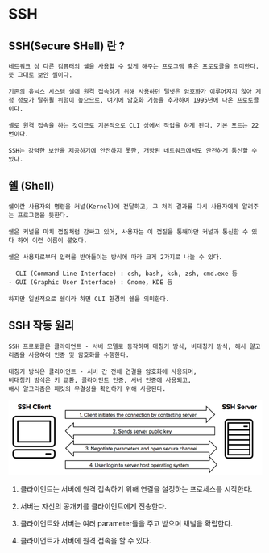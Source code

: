 # SSH

## SSH(Secure SHell) 란 ?
```
네트워크 상 다른 컴퓨터의 쉘을 사용할 수 있게 해주는 프로그램 혹은 프로토콜을 의미한다.
뜻 그대로 보안 셸이다.

기존의 유닉스 시스템 셀에 원격 접속하기 위해 사용하던 텔넷은 암호화가 이루어지지 않아 계정 정보가 탈취될 위험이 높으므로, 여기에 암호화 기능을 추가하여 1995년에 나온 프로토콜이다.

셸로 원격 접속을 하는 것이므로 기본적으로 CLI 상에서 작업을 하게 된다. 기본 포트는 22번이다.

SSH는 강력한 보안을 제공하기에 안전하지 못한, 개방된 네트워크에서도 안전하게 통신할 수 있다.
```

## 쉘 (Shell)
```
쉘이란 사용자의 명령을 커널(Kernel)에 전달하고, 그 처리 결과를 다시 사용자에게 알려주는 프로그램을 뜻한다.

쉘은 커널을 마치 껍질처럼 감싸고 있어, 사용자는 이 껍질을 통해야만 커널과 통신할 수 있다 하여 이런 이름이 붙었다.

쉘은 사용자로부터 입력을 받아들이는 방식에 따라 크게 2가지로 나눌 수 있다.

- CLI (Command Line Interface) : csh, bash, ksh, zsh, cmd.exe 등
- GUI (Graphic User Interface) : Gnome, KDE 등

하지만 일반적으로 쉘이라 하면 CLI 환경의 쉘을 의미한다.
```

## SSH 작동 원리
```
SSH 프로토콜은 클라이언트 - 서버 모델로 동작하며 대칭키 방식, 비대칭키 방식, 해시 알고리즘을 사용하여 인증 및 암호화를 수행한다.

대칭키 방식은 클라이언트 - 서버 간 전체 연결을 암호화에 사용되며,
비대칭키 방식은 키 교환, 클라이언트 인증, 서버 인증에 사용되고,
해시 알고리즘은 패킷의 무결성을 확인하기 위해 사용된다.
```
<img src="./Images/SSH.png" width="700">

1. 클라이언트는 서버에 원격 접속하기 위해 연결을 설정하는 프로세스를 시작한다.

2. 서버는 자신의 공개키를 클라이언트에게 전송한다.

3. 클라이언트와 서버는 여러 parameter들을 주고 받으며 채널을 확립한다.

4. 클라이언트가 서버에 원격 접속을 할 수 있다.
